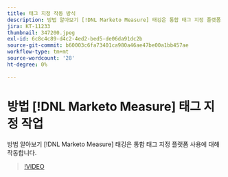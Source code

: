 ```yaml
---
title: 태그 지정 작동 방식
description: 방법 알아보기 [!DNL Marketo Measure] 태깅은 통합 태그 지정 플랫폼 사용에 대해 작동합니다.
jira: KT-11233
thumbnail: 347200.jpeg
exl-id: 6c8c4c89-d4c2-4ed2-bed5-de06da91dc2b
source-git-commit: b60003c6fa73401ca980a46ae47be00a1bb457ae
workflow-type: tm+mt
source-wordcount: '28'
ht-degree: 0%

---
```


# 방법 [!DNL Marketo Measure] 태그 지정 작업

방법 알아보기 [!DNL Marketo Measure] 태깅은 통합 태그 지정 플랫폼 사용에 대해 작동합니다.

>[!VIDEO](https://video.tv.adobe.com/v/347200/?quality=12&learn=on)
